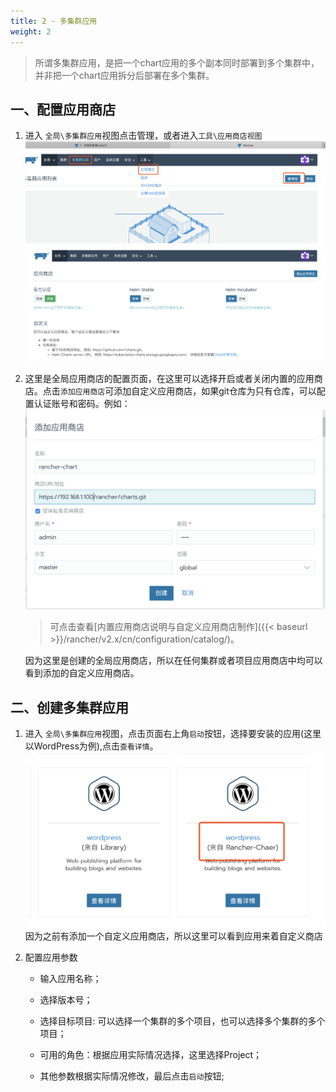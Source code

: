 ```yaml
---
title: 2 - 多集群应用
weight: 2
---
```


> 所谓多集群应用，是把一个chart应用的多个副本同时部署到多个集群中，并非把一个chart应用拆分后部署在多个集群。

## 一、配置应用商店

1. 进入 `全局\多集群应用`视图点击管理，或者进入`工具\应用商店视图`![image-20190326001253229](assets/image-20190326001253229.png)![image-20190326001751784](assets/image-20190326001751784.png)

2. 这里是全局应用商店的配置页面，在这里可以选择开启或者关闭内置的应用商店。点击`添加应用商店`可添加自定义应用商店，如果git仓库为只有仓库，可以配置认证账号和密码。例如：![image-20190326002033912](assets/image-20190326002033912.png)

   > 可点击查看[内置应用商店说明与自定义应用商店制作]({{< baseurl >}}/rancher/v2.x/cn/configuration/catalog/)。

   因为这里是创建的全局应用商店，所以在任何集群或者项目应用商店中均可以看到添加的自定义应用商店。

## 二、创建多集群应用

1. 进入 `全局\多集群应用`视图，点击页面右上角`启动`按钮，选择要安装的应用(这里以WordPress为例),点击`查看详情`。![image-20190326002829946](assets/image-20190326002829946.png) 因为之前有添加一个自定义应用商店，所以这里可以看到应用来着自定义商店	

2. 配置应用参数

   - 输入应用名称；

   - 选择版本号；

   - 选择目标项目: 可以选择一个集群的多个项目，也可以选择多个集群的多个项目；
   - 可用的角色：根据应用实际情况选择，这里选择Project；
   - 其他参数根据实际情况修改，最后点击`启动`按钮;
